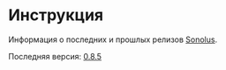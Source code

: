 # Инструкция

Информация о последних и прошлых релизов [Sonolus](https://sonolus.com).

Последняя версия: [0.8.5](./versions/0.8.5.md)
